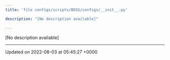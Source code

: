 ```yaml
---
title: 'file configs/scripts/BOSS/configs/__init__.py'

description: "[No description available]"

---
```







[No description available]






-------------------------------

Updated on 2022-08-03 at 05:45:27 +0000

